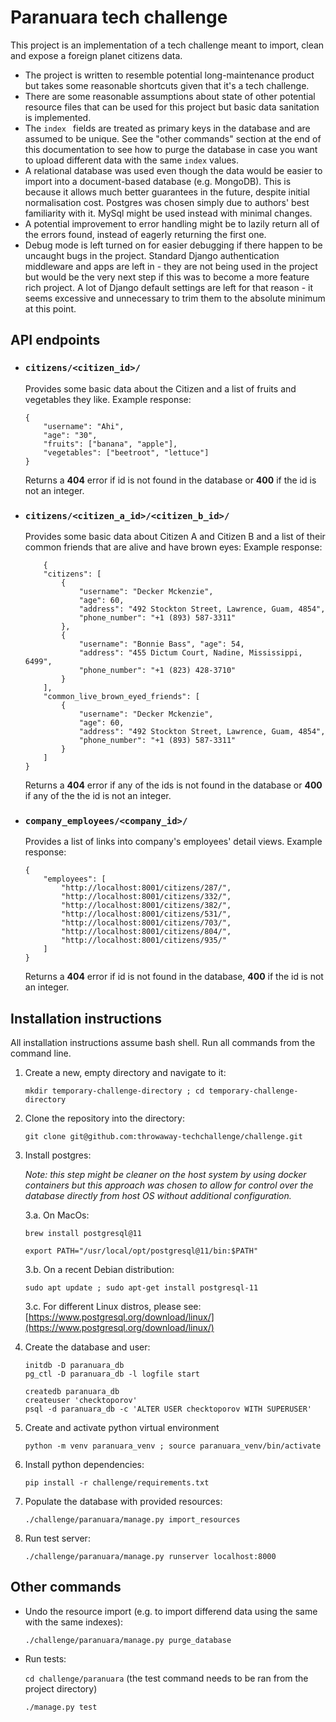 # Paranuara tech challenge
This project is an implementation of a tech challenge meant to import, clean and expose a foreign planet citizens data. 

- The project is written to resemble potential long-maintenance product but takes some reasonable shortcuts given that it's a tech challenge.
- There are some reasonable assumptions about state of other potential resource files that can be used for this project but basic data sanitation is implemented.
- The `index ` fields are treated as primary keys in the database and are assumed to be unique. See the "other commands" section at the end of this documentation to see how to purge the database in case you want to upload different data with the same `index` values.
- A relational database was used even though the data would be easier to import into a document-based database (e.g. MongoDB). This is because it allows much better guarantees in the future, despite initial normalisation cost. Postgres was chosen simply due to authors' best familiarity with it. MySql might be used instead with minimal changes.
- A potential improvement to error handling might be to lazily return all of the errors found, instead of eagerly returning the first one.
- Debug mode is left turned on for easier debugging if there happen to be uncaught bugs in the project. Standard Django authentication middleware and apps are left in - they are not being used in the project but would be the very next step if this was to become a more feature rich project. A lot of Django default settings are left for that reason - it seems excessive and unnecessary to trim them to the absolute minimum at this point.  

## API endpoints
- ### `citizens/<citizen_id>/`
    Provides some basic data about the Citizen and a list of fruits and vegetables they like.
    Example response:
    ```
    {
        "username": "Ahi",
        "age": "30",
        "fruits": ["banana", "apple"],
        "vegetables": ["beetroot", "lettuce"]
    }
    ```
    Returns a **404** error if id is not found in the database or **400** if the id is not an integer.

- ### `citizens/<citizen_a_id>/<citizen_b_id>/`
    Provides some basic data about Citizen A and Citizen B and a list of their common friends that are alive and have brown eyes:
    Example response:
    ```
        {
        "citizens": [
            {
                "username": "Decker Mckenzie",
                "age": 60,
                "address": "492 Stockton Street, Lawrence, Guam, 4854",
                "phone_number": "+1 (893) 587-3311"
            },
            {
                "username": "Bonnie Bass", "age": 54,
                "address": "455 Dictum Court, Nadine, Mississippi, 6499",
                "phone_number": "+1 (823) 428-3710"
            }
        ],
        "common_live_brown_eyed_friends": [
            {
                "username": "Decker Mckenzie",
                "age": 60,
                "address": "492 Stockton Street, Lawrence, Guam, 4854",
                "phone_number": "+1 (893) 587-3311"
            }
        ]
    }
    ```
    Returns a **404** error if any of the ids is not found in the database or **400** if any of the the id is not an integer.

- ### `company_employees/<company_id>/`
    Provides a list of links into company's employees' detail views.
    Example response:
    ```
    {
        "employees": [
            "http://localhost:8001/citizens/287/",
            "http://localhost:8001/citizens/332/",
            "http://localhost:8001/citizens/382/",
            "http://localhost:8001/citizens/531/",
            "http://localhost:8001/citizens/703/",
            "http://localhost:8001/citizens/804/",
            "http://localhost:8001/citizens/935/"
        ]
    }
    ```
    Returns a **404** error if id is not found in the database,  **400** if the id is not an integer.

## Installation instructions

All installation instructions assume bash shell. Run all commands from the command line.

 1. Create a new, empty directory and navigate to it:
 
    `mkdir temporary-challenge-directory ; cd temporary-challenge-directory`

2. Clone the repository into the directory:

    `git clone git@github.com:throwaway-techchallenge/challenge.git`

3. Install postgres:

    *Note: this step might be cleaner on the host system by using docker containers but this approach was chosen to allow for control over the database directly from host OS without additional configuration.*

    3.a. On MacOs:
    
    `brew install postgresql@11`
    
    `export PATH="/usr/local/opt/postgresql@11/bin:$PATH"`

    3.b. On a recent Debian distribution:
    
    `sudo apt update ; sudo apt-get install postgresql-11`

    3.c. For different Linux distros, please see: [https://www.postgresql.org/download/linux/](https://www.postgresql.org/download/linux/)

4. Create the database and user:

    ```
    initdb -D paranuara_db
    pg_ctl -D paranuara_db -l logfile start

    createdb paranuara_db
    createuser 'checktoporov'
    psql -d paranuara_db -c 'ALTER USER checktoporov WITH SUPERUSER'
    ```
5. Create and activate python virtual environment

    `python -m venv paranuara_venv ; source paranuara_venv/bin/activate`

6. Install python dependencies:

    `pip install -r challenge/requirements.txt`

7. Populate the database with provided resources:

    `./challenge/paranuara/manage.py import_resources`

8. Run test server:

    `./challenge/paranuara/manage.py runserver localhost:8000`

## Other commands
- Undo the resource import (e.g. to import differend data using the same with the same indexes): 

    `./challenge/paranuara/manage.py purge_database`

- Run tests:

    `cd challenge/paranuara` (the test command needs to be ran from the project directory)
    
    `./manage.py test`

